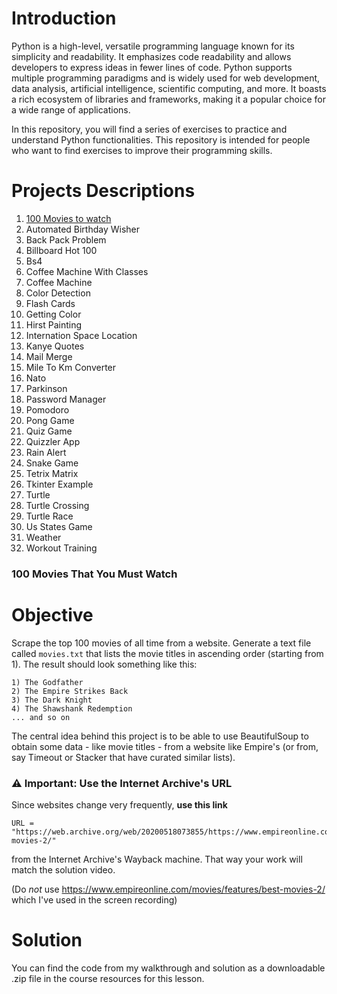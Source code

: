 # Introduction

Python is a high-level, versatile programming language known for its simplicity and readability. It emphasizes code readability and allows developers to express ideas in fewer lines of code. 
Python supports multiple programming paradigms and is widely used for web development, data analysis, artificial intelligence, scientific computing, and more. 
It boasts a rich ecosystem of libraries and frameworks, making it a popular choice for a wide range of applications.

In this repository, you will find a series of exercises to practice and understand Python functionalities. 
This repository is intended for people who want to find exercises to improve their programming skills. 

# Projects Descriptions

1. [100 Movies to watch](#100-Movies-that-You-Must-Watch)
2. Automated Birthday Wisher
3. Back Pack Problem
4. Billboard Hot 100
5. Bs4
6. Coffee Machine With Classes
7. Coffee Machine
8. Color Detection
9. Flash Cards
10. Getting Color
11. Hirst Painting
12. Internation Space Location
13. Kanye Quotes
14. Mail Merge
15. Mile To Km Converter
16. Nato
17. Parkinson
18. Password Manager
19. Pomodoro
20. Pong Game
21. Quiz Game
22. Quizzler App
23. Rain Alert
24. Snake Game
25. Tetrix Matrix
26. Tkinter Example
27. Turtle
28. Turtle Crossing
29. Turtle Race
30. Us States Game
31. Weather
32. Workout Training



### 100 Movies That You Must Watch

# Objective

Scrape the top 100 movies of all time from a website. Generate a text file called `movies.txt` that lists the movie titles in ascending order (starting from 1). 
The result should look something like this:

```
1) The Godfather
2) The Empire Strikes Back
3) The Dark Knight
4) The Shawshank Redemption
... and so on
```
The central idea behind this project is to be able to use BeautifulSoup to obtain some data - like movie titles - from a website like Empire's (or from, say Timeout or Stacker that have curated similar lists). 

### ⚠️ Important: Use the Internet Archive's URL

Since websites change very frequently, **use this link** 
```
URL = "https://web.archive.org/web/20200518073855/https://www.empireonline.com/movies/features/best-movies-2/"
```
from the Internet Archive's Wayback machine. That way your work will match the solution video.

(Do *not* use https://www.empireonline.com/movies/features/best-movies-2/ which I've used in the screen recording)

# Solution

You can find the code from my walkthrough and solution as a downloadable .zip file in the course resources for this lesson. 
